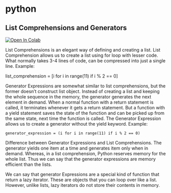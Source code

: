 # python

## List Comprehensions and Generators



<a target="_blank" href="https://colab.research.google.com/github/antonioGoncalves64/pyspark/blob/main/Labpython-list-comprehensions.ipynb">
  <img src="https://colab.research.google.com/assets/colab-badge.svg" alt="Open In Colab"/>
</a>

List Comprehensions is an elegant way of defining and creating a list. List Comprehension allows us to create a list using for loop with lesser code. What normally takes 3-4 lines of code, can be compressed into just a single line. Example:

   list_comprehension = [i for i in range(11) if i % 2 == 0]
 
Generator Expressions are somewhat similar to list comprehensions, but the former doesn’t construct list object. Instead of creating a list and keeping the whole sequence in the memory, the generator generates the next element in demand.
When a normal function with a return statement is called, it terminates whenever it gets a return statement. But a function with a yield statement saves the state of the function and can be picked up from the same state, next time the function is called.
The Generator Expression allows us to create a generator without the yield keyword. Example:

    generator_expression = (i for i in range(11) if i % 2 == 0)
    
    
Difference between Generator Expressions and List Comprehensions. The generator yields one item at a time and generates item only when in demand. Whereas, in a list comprehension, Python reserves memory for the whole list. Thus we can say that the generator expressions are memory efficient than the lists.

We can say that generator Expressions are a special kind of function that return a lazy iterator. These are objects that you can loop over like a list. However, unlike lists, lazy iterators do not store their contents in memory.
